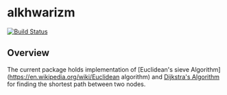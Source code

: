 # alkhwarizm

[![Build Status](https://travis-ci.com/shaiq681/alkhwarizm.svg?branch=master)](https://travis-ci.com/shaiq681/alkhwarizm)

## Overview

The current package holds implementation of [Euclidean's sieve Algorithm](https://en.wikipedia.org/wiki/Euclidean algorithm) and [Dijkstra's Algorithm](https://en.wikipedia.org/wiki/Dijkstra%27s_algorithm) for finding the shortest path between two nodes.



